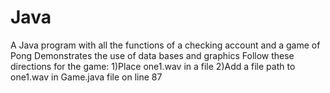 # Java
A Java program with all the functions of a checking account and a game of Pong
Demonstrates the use of data bases and graphics
Follow these directions for the game:
1)Place one1.wav in a file
2)Add a file path to one1.wav in Game.java file on line 87
